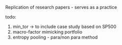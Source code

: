 Replication of research papers - serves as a practice

todo: 
  
  1. min_tor -> to include case study based on SP500
  2. macro-factor mimicking portfolio
  3. entropy pooling - para/non para method
